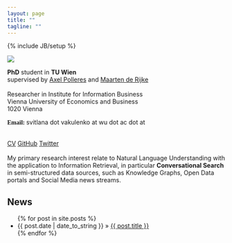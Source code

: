 ```yaml
---
layout: page
title: ""
tagline: ""
---
```

{% include JB/setup %}

<div style="display:block;text-align:left"><a href="./img/sv.jpg" imageanchor="1"><img src="https://sites.google.com/site/svitlanv/home/svitlana-vakulenko.jpg" border="0"></a></div>

<strong>PhD</strong> student in <strong>TU Wien</strong><br>
supervised by <a href="http://polleres.net" target="_blank">Axel Polleres</a> and <a href="https://staff.fnwi.uva.nl/m.derijke/" target="_blank">Maarten de Rijke</a><br>
<br>
Researcher in Institute for Information Business<br>
Vienna University of Economics and Business<br>
<span>1020 Vienna<br>


<font face="Candara"><b>Email:</b> </font><span>svitlana dot vakulenko<span> at </span>wu dot ac<span> dot </span>at<br>


<br>
<a href="./pdfs/CV_Vakulenko.pdf" target="_blank">CV</a> <a href="https://github.com/svakulenk0" target="_blank">GitHub</a> <a href="https://twitter.com/svakulenk0" target="_blank">Twitter</a>
<br>


<br>
My primary research interest relate to Natural Language Understanding with the application to Information Retrieval, in particular <b>Conversational Search</b> in semi-structured data sources, such as Knowledge Graphs, Open Data portals and Social Media news streams.



## News

<ul class="posts">
  {% for post in site.posts %}
    <li><span>{{ post.date | date_to_string }}</span> &raquo; <a href="{{ BASE_PATH }}{{ post.url }}">{{ post.title }}</a></li>
  {% endfor %}
</ul>
